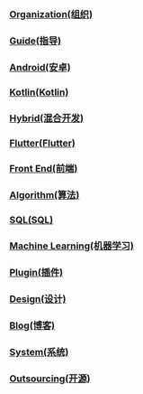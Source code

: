 ### [Organization(组织)](https://github.com/snpmyn/OpenSourceCollection/blob/master/ORGANIZATION.md)
### [Guide(指导)](https://github.com/snpmyn/OpenSourceCollection/blob/master/GUIDE.md)
### [Android(安卓)](https://github.com/snpmyn/OpenSourceCollection/blob/master/ANDROID.md)
### [Kotlin(Kotlin)](https://github.com/snpmyn/OpenSourceCollection/blob/master/KOTLIN.md)
### [Hybrid(混合开发)](https://github.com/snpmyn/OpenSourceCollection/blob/master/HYBRID.md)
### [Flutter(Flutter)](https://github.com/snpmyn/OpenSourceCollection/blob/master/FLUTTER.md)
### [Front End(前端)](https://github.com/snpmyn/OpenSourceCollection/blob/master/FRONTEND.md)
### [Algorithm(算法)](https://github.com/snpmyn/OpenSourceCollection/blob/master/ALGORITHM.md)
### [SQL(SQL)](https://github.com/snpmyn/OpenSourceCollection/blob/master/SQL.md)
### [Machine Learning(机器学习)](https://github.com/snpmyn/OpenSourceCollection/blob/master/MACHINE_LEARNING.md)
### [Plugin(插件)](https://github.com/snpmyn/OpenSourceCollection/blob/master/PLUGIN.md)
### [Design(设计)](https://github.com/snpmyn/OpenSourceCollection/blob/master/DESIGN.md)
### [Blog(博客)](https://github.com/snpmyn/OpenSourceCollection/blob/master/BLOG.md)
### [System(系统)](https://github.com/snpmyn/OpenSourceCollection/blob/master/SYSTEM.md)
### [Outsourcing(开源)](https://github.com/snpmyn/OpenSourceCollection/blob/master/OUTSOURCING.md)

